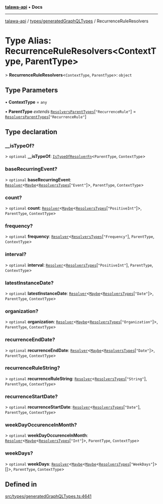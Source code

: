 [**talawa-api**](../../../README.md) • **Docs**

***

[talawa-api](../../../modules.md) / [types/generatedGraphQLTypes](../README.md) / RecurrenceRuleResolvers

# Type Alias: RecurrenceRuleResolvers\<ContextType, ParentType\>

\> **RecurrenceRuleResolvers**\<`ContextType`, `ParentType`\>: `object`

## Type Parameters

• **ContextType** = `any`

• **ParentType** *extends* [`ResolversParentTypes`](ResolversParentTypes.md)\[`"RecurrenceRule"`\] = [`ResolversParentTypes`](ResolversParentTypes.md)\[`"RecurrenceRule"`\]

## Type declaration

### \_\_isTypeOf?

\> `optional` **\_\_isTypeOf**: [`IsTypeOfResolverFn`](IsTypeOfResolverFn.md)\<`ParentType`, `ContextType`\>

### baseRecurringEvent?

\> `optional` **baseRecurringEvent**: [`Resolver`](Resolver.md)\<[`Maybe`](Maybe.md)\<[`ResolversTypes`](ResolversTypes.md)\[`"Event"`\]\>, `ParentType`, `ContextType`\>

### count?

\> `optional` **count**: [`Resolver`](Resolver.md)\<[`Maybe`](Maybe.md)\<[`ResolversTypes`](ResolversTypes.md)\[`"PositiveInt"`\]\>, `ParentType`, `ContextType`\>

### frequency?

\> `optional` **frequency**: [`Resolver`](Resolver.md)\<[`ResolversTypes`](ResolversTypes.md)\[`"Frequency"`\], `ParentType`, `ContextType`\>

### interval?

\> `optional` **interval**: [`Resolver`](Resolver.md)\<[`ResolversTypes`](ResolversTypes.md)\[`"PositiveInt"`\], `ParentType`, `ContextType`\>

### latestInstanceDate?

\> `optional` **latestInstanceDate**: [`Resolver`](Resolver.md)\<[`Maybe`](Maybe.md)\<[`ResolversTypes`](ResolversTypes.md)\[`"Date"`\]\>, `ParentType`, `ContextType`\>

### organization?

\> `optional` **organization**: [`Resolver`](Resolver.md)\<[`Maybe`](Maybe.md)\<[`ResolversTypes`](ResolversTypes.md)\[`"Organization"`\]\>, `ParentType`, `ContextType`\>

### recurrenceEndDate?

\> `optional` **recurrenceEndDate**: [`Resolver`](Resolver.md)\<[`Maybe`](Maybe.md)\<[`ResolversTypes`](ResolversTypes.md)\[`"Date"`\]\>, `ParentType`, `ContextType`\>

### recurrenceRuleString?

\> `optional` **recurrenceRuleString**: [`Resolver`](Resolver.md)\<[`ResolversTypes`](ResolversTypes.md)\[`"String"`\], `ParentType`, `ContextType`\>

### recurrenceStartDate?

\> `optional` **recurrenceStartDate**: [`Resolver`](Resolver.md)\<[`ResolversTypes`](ResolversTypes.md)\[`"Date"`\], `ParentType`, `ContextType`\>

### weekDayOccurenceInMonth?

\> `optional` **weekDayOccurenceInMonth**: [`Resolver`](Resolver.md)\<[`Maybe`](Maybe.md)\<[`ResolversTypes`](ResolversTypes.md)\[`"Int"`\]\>, `ParentType`, `ContextType`\>

### weekDays?

\> `optional` **weekDays**: [`Resolver`](Resolver.md)\<[`Maybe`](Maybe.md)\<[`Maybe`](Maybe.md)\<[`ResolversTypes`](ResolversTypes.md)\[`"WeekDays"`\]\>[]\>, `ParentType`, `ContextType`\>

## Defined in

[src/types/generatedGraphQLTypes.ts:4641](https://github.com/PalisadoesFoundation/talawa-api/blob/a87b45a1c490c996c3a8a52e117ecbaa4742ef49/src/types/generatedGraphQLTypes.ts#L4641)

